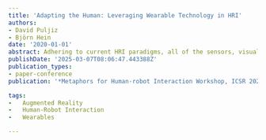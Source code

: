 ```yaml
---
title: 'Adapting the Human: Leveraging Wearable Technology in HRI'
authors:
- David Puljiz
- Björn Hein
date: '2020-01-01'
abstract: Adhering to current HRI paradigms, all of the sensors, visualisation and legibility of actions and motions are borne by the robot or its working cell. This necessarily makes robots more complex or confines them into specialised, structured environments. We propose leveraging the state of the art of wearable technologies, such as augmented reality head mounted displays, smart watches, sensor tags and radio-frequency ranging, to "adapt" the human and reduce the requirements and complexity of robots.
publishDate: '2025-03-07T08:06:47.443388Z'
publication_types:
- paper-conference
publication: '*Metaphors for Human-robot Interaction Workshop, ICSR 2020*'

tags:
-	Augmented Reality
-	Human-Robot Interaction
-	Wearables

---
```

